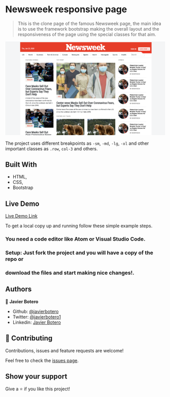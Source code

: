 # Newsweek responsive page

> This is the clone page of the famous Newsweek page, the main idea is to use the framework bootstrap making the overall layout and the responsiveness of the page using the special classes for that aim.

![screenshot](assets/bootstrapNewsweek.png)

The project uses different breakpoints as `-sm`, `-md`, `-lg`, `-xl` and other important classes as `.row`, `col-3` and others.

## Built With

- HTML,
- CSS,
- Bootstrap

## Live Demo

[Live Demo Link](https://raw.githack.com/javierbotero/Newsweek-bootstrap-project/bootstrap/index.html)


To get a local copy up and running follow these simple example steps.

### You need a code editor like Atom or Visual Studio Code.

### Setup: Just fork the project and you will have a copy of the repo or

### download the files and start making nice changes!.


## Authors

👤 **Javier Botero**

- Github: [@javierbotero](https://github.com/javierbotero)
- Twitter: [@javierbotero1](https://twitter.com/Javierboterodev)
- Linkedin: [Javier Botero](https://www.linkedin.com/in/javierboterodev/)

## 🤝 Contributing

Contributions, issues and feature requests are welcome!

Feel free to check the [issues page](issues/).

## Show your support

Give a ⭐️ if you like this project!

